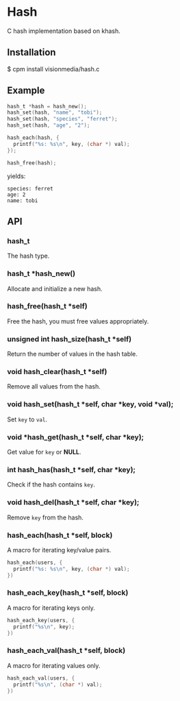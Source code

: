 
# Hash

  C hash implementation based on khash.

## Installation

   $ cpm install visionmedia/hash.c

## Example

```c
hash_t *hash = hash_new();
hash_set(hash, "name", "tobi");
hash_set(hash, "species", "ferret");
hash_set(hash, "age", "2");

hash_each(hash, {
  printf("%s: %s\n", key, (char *) val);
});

hash_free(hash);
```

yields:

```
species: ferret
age: 2
name: tobi
```

## API

### hash_t

  The hash type.

### hash_t *hash_new()

  Allocate and initialize a new hash.

### hash_free(hash_t *self)

  Free the hash, you must free values appropriately.

### unsigned int hash_size(hash_t *self)

  Return the number of values in the hash table.

### void hash_clear(hash_t *self)

  Remove all values from the hash.

### void hash_set(hash_t *self, char *key, void *val);

  Set `key` to `val`.

### void *hash_get(hash_t *self, char *key);

  Get value for `key` or __NULL__.  

### int hash_has(hash_t *self, char *key);

  Check if the hash contains `key`.

### void hash_del(hash_t *self, char *key);

  Remove `key` from the hash.

### hash_each(hash_t *self, block)

  A macro for iterating key/value pairs.

```c
hash_each(users, {
  printf("%s: %s\n", key, (char *) val);
})
```

### hash_each_key(hash_t *self, block)

  A macro for iterating keys only.

```c
hash_each_key(users, {
  printf("%s\n", key);
})
```

### hash_each_val(hash_t *self, block)

  A macro for iterating values only.

```c
hash_each_val(users, {
  printf("%s\n", (char *) val);
})
```

